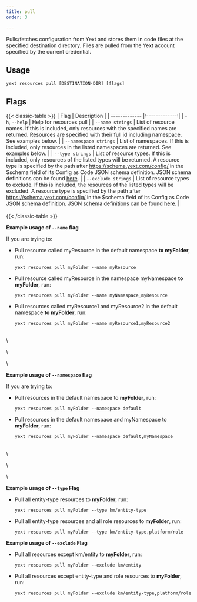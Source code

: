 ```yaml
---
title: pull
order: 3

---
```


Pulls/fetches configuration from Yext and stores them in code files at the specified destination directory. Files are pulled from the Yext account specified by the current credential.

## Usage
```cli
yext resources pull [DESTINATION-DIR] [flags]
```

## Flags

{{< classic-table >}}
| Flag     | Description   |
| ------------- |:-------------:|
| `-h`, `--help`    | Help for resources pull |
| `--name strings` | List of resource names. If this is included, only resources with the specified names are returned. Resources are specified with their full id including namespace. See examples below. |
| `--namespace strings` | List of namespaces. If this is included, only resources in the listed namespaces are returned. See examples below. |
| `--type strings` | List of resource types. If this is included, only resources of the listed types will be returned. A resource type is specified by the path after https://schema.yext.com/config/ in the $schema field of its Config as Code JSON schema definition. JSON schema definitions can be found [here](https://developer.yext.com/cac/conversion-action/). |
| `--exclude strings` | List of resource types to exclude. If this is included, the resources of the listed types will be excluded. A resource type is specified by the path after https://schema.yext.com/config/ in the $schema field of its Config as Code JSON schema definition. JSON schema definitions can be found [here](https://developer.yext.com/cac/conversion-action/). |
\
\
{{< /classic-table >}}


**Example usage of `--name` flag**

If you are trying to: 

  * Pull resource called myResource in the default namespace **to myFolder**, run:
    ```cli
    yext resources pull myFolder --name myResource
    ```

  * Pull resource called myResource in the namespace myNamespace **to myFolder**, run: 
    ```cli
    yext resources pull myFolder --name myNamespace_myResource
    ```

  * Pull resources called myResource1 and myResource2 in the default namespace **to myFolder**, run: 
    ```cli
    yext resources pull myFolder --name myResource1,myResource2
    ```

\
\

\

\


**Example usage of `--namespace` flag**

If you are trying to: 

  * Pull resources in the default namespace to **myFolder**, run: 

    ```cli
    yext resources pull myFolder --namespace default
    ```

  * Pull resources in the default namespace and myNamespace to **myFolder**, run: 
    ```cli
    yext resources pull myFolder --namespace default,myNamespace
    ```


\
\

\

\


**Example usage of `--type` Flag**

  * Pull all entity-type resources to **myFolder**, run: 
    ```cli
    yext resources pull myFolder --type km/entity-type 
    ```

  * Pull all entity-type resources and all role resources to **myFolder**, run: 
    ```cli
    yext resources pull myFolder --type km/entity-type,platform/role
    ```

**Example usage of `--exclude` Flag**

  * Pull all resources except km/entity to **myFolder**, run: 
    ```cli
    yext resources pull myFolder --exclude km/entity 
    ```

  * Pull all resources except entity-type and role resources to **myFolder**, run: 
    ```cli
    yext resources pull myFolder --exclude km/entity-type,platform/role
    ```

